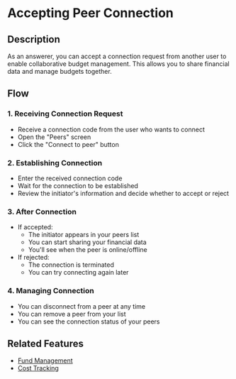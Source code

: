 # Accepting Peer Connection

## Description

As an answerer, you can accept a connection request from another user to enable collaborative budget management. This allows you to share financial data and manage budgets together.

## Flow

### 1. Receiving Connection Request

- Receive a connection code from the user who wants to connect
- Open the "Peers" screen
- Click the "Connect to peer" button

### 2. Establishing Connection

- Enter the received connection code
- Wait for the connection to be established
- Review the initiator's information and decide whether to accept or reject

### 3. After Connection

- If accepted:
  - The initiator appears in your peers list
  - You can start sharing your financial data
  - You'll see when the peer is online/offline
- If rejected:
  - The connection is terminated
  - You can try connecting again later

### 4. Managing Connection

- You can disconnect from a peer at any time
- You can remove a peer from your list
- You can see the connection status of your peers

## Related Features

- [Fund Management](./fund-management.md)
- [Cost Tracking](./cost-tracking.md)
